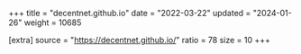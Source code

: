 +++
title = "decentnet.github.io"
date = "2022-03-22"
updated = "2024-01-26"
weight = 10685

[extra]
source = "https://decentnet.github.io/"
ratio = 78
size = 10
+++
